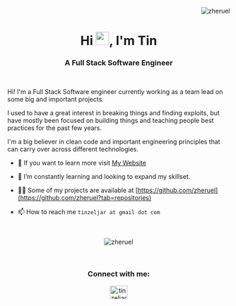 <p align="right"> <img src="https://komarev.com/ghpvc/?username=zheruel&label=Profile%20views&color=0e75b6&style=flat" alt="zheruel" /> </p>

<h1 align="center">Hi <img src="https://raw.githubusercontent.com/MartinHeinz/MartinHeinz/master/wave.gif" width="30px">, I'm Tin</h1>
<h3 align="center">A Full Stack Software Engineer</h3>

<br>


Hi! I'm a Full Stack Software engineer currently working as a team lead on some big and important projects.

I used to have a great interest in breaking things and finding exploits, but have mostly been focused on building things and teaching people best practices for the past few years.

I'm a big believer in clean code and important engineering principles that can carry over across different technologies.

- 🔭 If you want to learn more visit [My Website](https://tinzeljar.com/)

- 🌱 I’m constantly learning and looking to expand my skillset.

- 👨‍💻 Some of my projects are available at [https://github.com/zheruel](https://github.com/zheruel?tab=repositories)

- 📫 How to reach me `tinzeljar at gmail dot com`

<br>

<p align="center">
<img src="https://github-readme-streak-stats.herokuapp.com/?user=zheruel&theme=dark" alt="zheruel" />
</p>

<br>

<h3 align="center">Connect with me:</h3>
<p align="center">
<a href="https://www.linkedin.com/in/tin-zeljar/" target="blank"><img align="center" src="https://cdn.jsdelivr.net/npm/simple-icons@3.0.1/icons/linkedin.svg" alt="tin zeljar" height="30" width="40" /></a>
</p>
